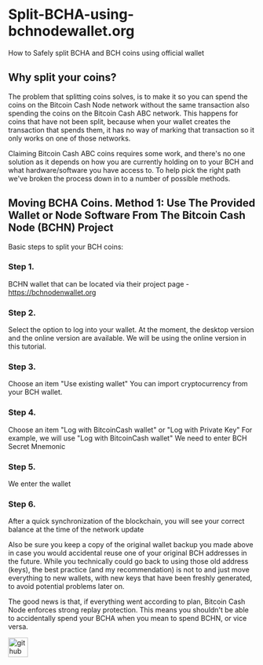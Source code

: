 # Split-BCHA-using-bchnodewallet.org
How to Safely split BCHA and BCH coins using official wallet

## Why split your coins?
The problem that splitting coins solves, is to make it so you can spend the coins on the Bitcoin Cash Node network without the same transaction also spending the coins on the Bitcoin Cash ABC network. This happens for coins that have not been split, because when your wallet creates the transaction that spends them, it has no way of marking that transaction so it only works on one of those networks.

Claiming Bitcoin Cash ABC coins requires some work, and there's no one solution as it depends on how you are currently holding on to your BCH and what hardware/software you have access to. To help pick the right path we've broken the process down in to a number of possible methods.

## Moving BCHA Coins. Method 1: Use The Provided Wallet or Node Software From The Bitcoin Cash Node (BCHN) Project
Basic steps to split your BCH coins:
### Step 1.
BCHN wallet that can be located via their project page - https://bchnodenwallet.org

### Step 2.
Select the option to log into your wallet.
At the moment, the desktop version and the online version are available.
We will be using the online version in this tutorial.

### Step 3.
Choose an item "Use existing wallet"
You can import cryptocurrency from your BCH wallet.

### Step 4.
Choose an item "Log with BitcoinCash wallet" or "Log with Private Key"
For example, we will use "Log with BitcoinCash wallet"
We need to enter BCH Secret Mnemonic

### Step 5.
We enter the wallet

### Step 6.
After a quick synchronization of the blockchain, you will see your correct balance at the time of the network update


Also be sure you keep a copy of the original wallet backup you made above in case you would accidental reuse one of your original BCH addresses in the future. While you technically could go back to using those old address (keys), the best practice (and my recommendation) is not to and just move everything to new wallets, with new keys that have been freshly generated, to avoid potential problems later on.

The good news is that, if everything went according to plan, Bitcoin Cash Node enforces strong replay protection. This means you shouldn't be able to accidentally spend your BCHA when you mean to spend BCHN, or vice versa.

[<img src='https://cdn.jsdelivr.net/npm/simple-icons@3.0.1/icons/github.svg' alt='github' height='40'>](https://github.com/BCH-Bcash)  

